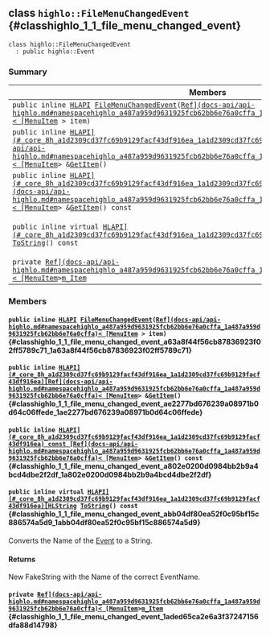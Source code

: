 ## class `highlo::FileMenuChangedEvent` {#classhighlo_1_1_file_menu_changed_event}

```
class highlo::FileMenuChangedEvent
  : public highlo::Event
```

### Summary

 Members                        | Descriptions                                
--------------------------------|---------------------------------------------
`public inline `[`HLAPI`](#_core_8h_a1d2309cd37fc69b9129facf43df916ea_1a1d2309cd37fc69b9129facf43df916ea)` `[`FileMenuChangedEvent`](#classhighlo_1_1_file_menu_changed_event_a63a8f44f56cb87836923f02ff5789c71_1a63a8f44f56cb87836923f02ff5789c71)`(`[`Ref](docs-api/api-highlo.md#namespacehighlo_a487a959d9631925fcb62bb6e76a0cffa_1a487a959d9631925fcb62bb6e76a0cffa)< [MenuItem`](docs-api/api-highlo--MenuItem.md#structhighlo_1_1_menu_item)` > item)` | 
`public inline `[`HLAPI](#_core_8h_a1d2309cd37fc69b9129facf43df916ea_1a1d2309cd37fc69b9129facf43df916ea)[Ref](docs-api/api-highlo.md#namespacehighlo_a487a959d9631925fcb62bb6e76a0cffa_1a487a959d9631925fcb62bb6e76a0cffa)< [MenuItem`](docs-api/api-highlo--MenuItem.md#structhighlo_1_1_menu_item)` > & `[`GetItem`](#classhighlo_1_1_file_menu_changed_event_ae2277bd676239a08971b0d64c06ffede_1ae2277bd676239a08971b0d64c06ffede)`()` | 
`public inline `[`HLAPI](#_core_8h_a1d2309cd37fc69b9129facf43df916ea_1a1d2309cd37fc69b9129facf43df916ea) const [Ref](docs-api/api-highlo.md#namespacehighlo_a487a959d9631925fcb62bb6e76a0cffa_1a487a959d9631925fcb62bb6e76a0cffa)< [MenuItem`](docs-api/api-highlo--MenuItem.md#structhighlo_1_1_menu_item)` > & `[`GetItem`](#classhighlo_1_1_file_menu_changed_event_a802e0200d0984bb2b9a4bcd4dbe2f2df_1a802e0200d0984bb2b9a4bcd4dbe2f2df)`() const` | 
`public inline virtual `[`HLAPI](#_core_8h_a1d2309cd37fc69b9129facf43df916ea_1a1d2309cd37fc69b9129facf43df916ea)[HLString`](docs-api/api-highlo.md#namespacehighlo_aae9b5b2474b992680f5555779f4bd538_1aae9b5b2474b992680f5555779f4bd538)` `[`ToString`](#classhighlo_1_1_file_menu_changed_event_abb04df80ea52f0c95bf15c886574a5d9_1abb04df80ea52f0c95bf15c886574a5d9)`() const` | Converts the Name of the [Event](docs-api/api-highlo--Event.md#classhighlo_1_1_event) to a String.
`private `[`Ref](docs-api/api-highlo.md#namespacehighlo_a487a959d9631925fcb62bb6e76a0cffa_1a487a959d9631925fcb62bb6e76a0cffa)< [MenuItem`](docs-api/api-highlo--MenuItem.md#structhighlo_1_1_menu_item)` > `[`m_Item`](#classhighlo_1_1_file_menu_changed_event_1aded65ca2e6a3f37247156dfa88d14798) | 

### Members

#### `public inline `[`HLAPI`](#_core_8h_a1d2309cd37fc69b9129facf43df916ea_1a1d2309cd37fc69b9129facf43df916ea)` `[`FileMenuChangedEvent`](#classhighlo_1_1_file_menu_changed_event_a63a8f44f56cb87836923f02ff5789c71_1a63a8f44f56cb87836923f02ff5789c71)`(`[`Ref](docs-api/api-highlo.md#namespacehighlo_a487a959d9631925fcb62bb6e76a0cffa_1a487a959d9631925fcb62bb6e76a0cffa)< [MenuItem`](docs-api/api-highlo--MenuItem.md#structhighlo_1_1_menu_item)` > item)` {#classhighlo_1_1_file_menu_changed_event_a63a8f44f56cb87836923f02ff5789c71_1a63a8f44f56cb87836923f02ff5789c71}

#### `public inline `[`HLAPI](#_core_8h_a1d2309cd37fc69b9129facf43df916ea_1a1d2309cd37fc69b9129facf43df916ea)[Ref](docs-api/api-highlo.md#namespacehighlo_a487a959d9631925fcb62bb6e76a0cffa_1a487a959d9631925fcb62bb6e76a0cffa)< [MenuItem`](docs-api/api-highlo--MenuItem.md#structhighlo_1_1_menu_item)` > & `[`GetItem`](#classhighlo_1_1_file_menu_changed_event_ae2277bd676239a08971b0d64c06ffede_1ae2277bd676239a08971b0d64c06ffede)`()` {#classhighlo_1_1_file_menu_changed_event_ae2277bd676239a08971b0d64c06ffede_1ae2277bd676239a08971b0d64c06ffede}

#### `public inline `[`HLAPI](#_core_8h_a1d2309cd37fc69b9129facf43df916ea_1a1d2309cd37fc69b9129facf43df916ea) const [Ref](docs-api/api-highlo.md#namespacehighlo_a487a959d9631925fcb62bb6e76a0cffa_1a487a959d9631925fcb62bb6e76a0cffa)< [MenuItem`](docs-api/api-highlo--MenuItem.md#structhighlo_1_1_menu_item)` > & `[`GetItem`](#classhighlo_1_1_file_menu_changed_event_a802e0200d0984bb2b9a4bcd4dbe2f2df_1a802e0200d0984bb2b9a4bcd4dbe2f2df)`() const` {#classhighlo_1_1_file_menu_changed_event_a802e0200d0984bb2b9a4bcd4dbe2f2df_1a802e0200d0984bb2b9a4bcd4dbe2f2df}

#### `public inline virtual `[`HLAPI](#_core_8h_a1d2309cd37fc69b9129facf43df916ea_1a1d2309cd37fc69b9129facf43df916ea)[HLString`](docs-api/api-highlo.md#namespacehighlo_aae9b5b2474b992680f5555779f4bd538_1aae9b5b2474b992680f5555779f4bd538)` `[`ToString`](#classhighlo_1_1_file_menu_changed_event_abb04df80ea52f0c95bf15c886574a5d9_1abb04df80ea52f0c95bf15c886574a5d9)`() const` {#classhighlo_1_1_file_menu_changed_event_abb04df80ea52f0c95bf15c886574a5d9_1abb04df80ea52f0c95bf15c886574a5d9}

Converts the Name of the [Event](docs-api/api-highlo--Event.md#classhighlo_1_1_event) to a String.

#### Returns
New FakeString with the Name of the correct EventName.

#### `private `[`Ref](docs-api/api-highlo.md#namespacehighlo_a487a959d9631925fcb62bb6e76a0cffa_1a487a959d9631925fcb62bb6e76a0cffa)< [MenuItem`](docs-api/api-highlo--MenuItem.md#structhighlo_1_1_menu_item)` > `[`m_Item`](#classhighlo_1_1_file_menu_changed_event_1aded65ca2e6a3f37247156dfa88d14798) {#classhighlo_1_1_file_menu_changed_event_1aded65ca2e6a3f37247156dfa88d14798}

